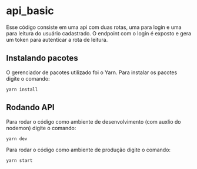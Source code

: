 # api_basic

Esse código consiste em uma api com duas rotas, uma para login e uma para leitura do usuário cadastrado. O endpoint com o login é exposto e gera um token para autenticar a rota de leitura. 

## Instalando pacotes

O gerenciador de pacotes utilizado foi o Yarn. Para instalar os pacotes digite o comando:

`yarn install`

## Rodando API

Para rodar o código como ambiente de desenvolvimento (com auxlio do nodemon) digite o comando:

`yarn dev`

Para rodar o código como ambiente de produção digite o comando:

`yarn start`